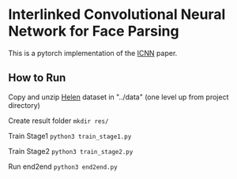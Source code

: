 # Interlinked Convolutional Neural Network for Face Parsing
This is a pytorch implementation of the [ICNN](https://arxiv.org/abs/1806.02479) paper.

## How to Run
Copy and unzip [Helen](http://pages.cs.wisc.edu/~lizhang/projects/face-parsing/SmithCVPR2013_dataset_resized.zip) dataset in "../data" (one level up from project directory)

Create result folder
```mkdir res/```

Train Stage1
```python3 train_stage1.py```

Train Stage2
```python3 train_stage2.py```

Run end2end
```python3 end2end.py```
